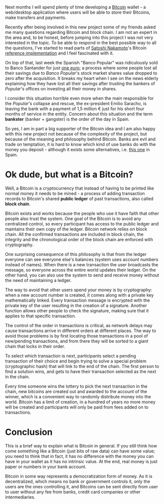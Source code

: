 Next months I will spend plenty of time developing a [Bitcoin](https://en.wikipedia.org/wiki/Bitcoin) wallet - a web/desktop application where users will be able to store their Bitcoins, make transfers and payments.

Recently after being involved in this new project some of my friends asked me many questions regarding Bitcoin and block chain. I am not an expert in the area and, to be honest, before jumping into this project I was not very interested in the topic. To be able to respond in the best possible way to all the questions, I've started to read parts of [Satoshi Nakamoto](https://en.wikipedia.org/wiki/Satoshi_Nakamoto)'s Bitcoin [reference implementation](https://bitcoin.org/en/bitcoin-paper) and I feel fascinated with it.

On top of that, last week the Spanish "Banco Popular" was ridiculously sold to Banco Santander for just [one euro](https://econews.pt/2017/06/07/santander-acquires-banco-popular-for-one-euro/); a process where some people lost all their savings due to *Banco Popular*'s stock market shares value dropped to zero after the acquisition. It breaks my heart when I see on the news elderly explaining how they have lost all their savings after trusting the bankers of *Popular*'s offices on investing all their money in shares.

I consider this situation horrible even more when the main responsible for the *Popular*'s collapse and rescue, the ex-president Emilio Saracho, is leaving the bank with a payment of 1,5 million € just for his short four months of service in the entity. Concern about this situation and the term **bankster** (banker + gangster) is the order of the day in Spain.

So yes, I am in part a big supporter of the Bitcoin idea and I am also happy with this new project not because of the complexity of the project, but because of the meaning and philosophy behind Bitcoin. Banks are evil and trade on temptation, it is hard to know which kind of use banks do with the money you deposit - although it exists some alternatives, i.e. [this one](https://www.triodos.es/es/conozca-triodos-bank/que-hacemos/) in Spain.


# Ok dude, but what is a Bitcoin?

Well, a Bitcoin is a cryptocurrency that instead of having to be printed like normal money it needs to be mined - a process of adding transaction records to Bitcoin's shared **public ledger** of past transactions, also called **block chain**.

Bitcoin exists and works because the people who use it have faith that other people also trust the system. One goal of the Bitcoin is to avoid any centralized control, so every participant has access to the public ledger and maintains their own copy of the ledger. Bitcoin network relies on block chain. All the confirmed transactions are included in block chain, the integrity and the chronological order of the block chain are enforced with cryptography.

One surprising consequence of this philosophy is that from the ledger everyone can see everyone else's balances (system uses account numbers instead of names). When there is a new transaction the user broadcasts the message, so everyone across the entire world updates their ledger. On the other hand, you can also use the system to send and receive money without the need of maintaining a ledger.

The way to avoid that other users spend your money is by cryptography: when a new account number is created, it comes along with a private key mathematically linked. Every transaction message is encrypted with the private key of the user resulting in the creation of a signature. Another function allows other people to check the signature, making sure that it applies to that specific transaction.

The control of the order in transactions is critical, as network delays may cause transactions arrive in different orders at different places. The way to avoid those problems is by first locating those transactions in a pool of new/pending transactions, and from there they will be sorted to a giant chain that locks in their order.

To select which transaction is next, participants select a pending transaction of their choice and begin trying to solve a special problem (cryptographic hash) that will link to the end of the chain. The first person to find a solution wins, and gets to have their transaction selected as the next in the chain.

Every time someone wins the lottery to pick the next transaction in the chain, new bitcoins are created out and awarded to the account of the winner, which is a convenient way to randomly distribute money into the world. Bitcoin has a limit of creation, in a hundred of years no more money will be created and participants will only be paid from fees added on to transactions.


# Conclusion

This is a brief way to explain what is Bitcoin in general. If you still think how come something like a Bitcoin (just bits of raw data) can have some value; you need to think that in fact, it has no difference with the money you can have in your wallet as it has no intrinsic value. At the end, real money is just paper or numbers in your bank account.

Bitcoin in some way represents a democratization form of money. As it is decentralized, which means no bank or government controls it, only the users are the ones controlling it, and Bitcoins can be sent directly from user to user without any fee from banks, credit card companies or other intermediaries.

